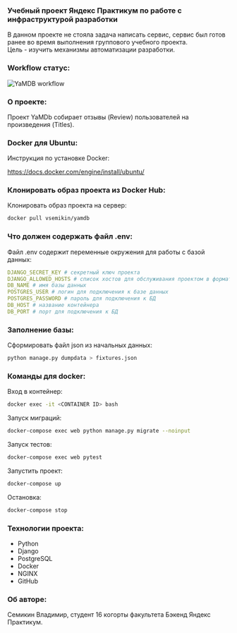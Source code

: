 ### Учебный проект Яндекс Практикум по работе с инфраструктурой разработки

В данном проекте не стояла задача написать сервис, сервис был готов ранее во время выполнения группового учебного проекта.  
Цель - изучить механизмы автоматизации разработки.

### Workflow статус:

![YaMDB workflow](https://github.com/vsemikin/yamdb_final/actions/workflows/yamdb_workflow.yml/badge.svg)

### О проекте:

Проект YaMDb собирает отзывы (Review) пользователей на произведения (Titles).

### Docker для Ubuntu:

Инструкция по установке Docker:

https://docs.docker.com/engine/install/ubuntu/

### Клонировать образ проекта из Docker Hub:

Клонировать образ проекта на сервер:

```bash
docker pull vsemikin/yamdb
```
### Что должен содержать файл .env:

Файл .env содержит переменные окружения для работы с базой данных:

```yaml
DJANGO_SECRET_KEY # секретный ключ проекта
DJANGO_ALLOWED_HOSTS # список хостов для обслуживания проектом в формате: <host1, host2, host3>
DB_NAME # имя базы данных
POSTGRES_USER # логин для подключения к базе данных
POSTGRES_PASSWORD # пароль для подключения к БД
DB_HOST # название контейнера
DB_PORT # порт для подключения к БД
```

### Заполнение базы:

Сформировать файл json из начальных данных:

```bash
python manage.py dumpdata > fixtures.json
```

### Команды для docker:

Вход в контейнер:

```bash
docker exec -it <CONTAINER ID> bash
```

Запуск миграций:

```bash
docker-compose exec web python manage.py migrate --noinput
```

Запуск тестов:

```bash
docker-compose exec web pytest
```

Запустить проект:

```bash
docker-compose up
```

Остановка:

```bash
docker-compose stop
```

### Технологии проекта:

* Python
* Django
* PostgreSQL
* Docker
* NGINX
* GitHub

### Об авторе:

Семикин Владимир, студент 16 когорты факультета Бэкенд Яндекс Практикум.
